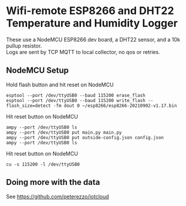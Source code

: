 # Wifi-remote ESP8266 and DHT22 Temperature and Humidity Logger

These use a NodeMCU ESP8266 dev board, a DHT22 sensor, and a 10k pullup resistor.  
Logs are sent by TCP MQTT to local collector, no qos or retries.

## NodeMCU Setup

Hold flash button and hit reset on NodeMCU

    esptool --port /dev/ttyUSB0 --baud 115200 erase_flash
    esptool --port /dev/ttyUSB0 --baud 115200 write_flash --flash_size=detect -fm dout 0 ~/esp8266/esp8266-20210902-v1.17.bin

Hit reset button on NodeMCU

    ampy --port /dev/ttyUSB0 ls
    ampy --port /dev/ttyUSB0 put main.py main.py
    ampy --port /dev/ttyUSB0 put outside-config.json config.json
    ampy --port /dev/ttyUSB0 ls

Hit reset button on NodeMCU

    cu -s 115200 -l /dev/ttyUSB0

## Doing more with the data

See https://github.com/peterezzo/iotcloud
